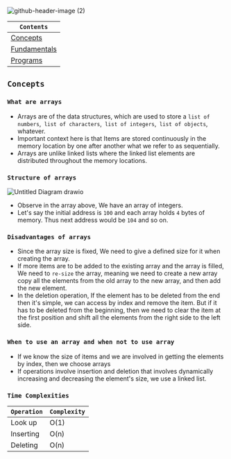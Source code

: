 ![github-header-image (2)](https://github.com/devrath/studious-ds-adventure/assets/1456191/63bd8e8f-1f7d-4148-aefd-5230ab4605df)


<div align="center">
  
| `Contents` |
| ---------- |
| [Concepts]() |
| [Fundamentals]() |
| [Programs]() |

</div>


## `Concepts`

### `What are arrays`
* Arrays are of the data structures, which are used to store a `list of numbers`,` list of characters`,` list of integers`,` list of objects`, whatever.
* Important context here is that Items are stored continuously in the memory location by one after another what we refer to as sequentially.
* Arrays are unlike linked lists where the linked list elements are distributed throughout the memory locations.

### `Structure of arrays`
![Untitled Diagram drawio](https://github.com/devrath/studious-ds-adventure/assets/1456191/052dfa49-5536-4e0c-9ffd-e175f54ecb55)
* Observe in the array above, We have an array of integers.
* Let's say the initial address is `100` and each array holds `4` bytes of memory. Thus next address would be `104` and so on.

### `Disadvantages of arrays`
* Since the array size is fixed, We need to give a defined size for it when creating the array.
* If more items are to be added to the existing array and the array is filled, We need to `re-size` the array, meaning we need to create a new array copy all the elements from the old array to the new array, and then add the new element.
* In the deletion operation, If the element has to be deleted from the end then it's simple, we can access by index and remove the item. But if it has to be deleted from the beginning, then we need to clear the item at the first position and shift all the elements from the right side to the left side.

### `When to use an array and when not to use array`
* If we know the size of items and we are involved in getting the elements by index, then we choose arrays
* If operations involve insertion and deletion that involves dynamically increasing and decreasing the element's size, we use a linked list.

### `Time Complexities`
| `Operation` | `Complexity` |
| ----------- | ------------ |
| Look up | O(1) |
| Inserting | O(n) |
| Deleting | O(n) |












